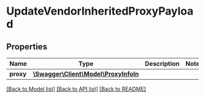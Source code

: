 # UpdateVendorInheritedProxyPayload

## Properties
Name | Type | Description | Notes
------------ | ------------- | ------------- | -------------
**proxy** | [**\Swagger\Client\Model\ProxyInfoIn**](ProxyInfoIn.md) |  | 

[[Back to Model list]](../README.md#documentation-for-models) [[Back to API list]](../README.md#documentation-for-api-endpoints) [[Back to README]](../README.md)

